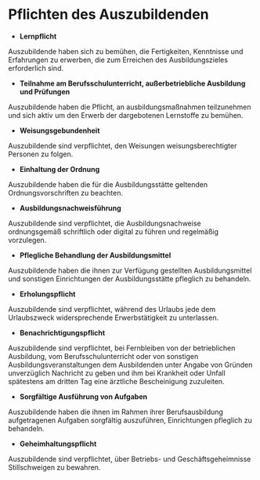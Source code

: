# Pflichten des Auszubildenden

- **Lernpflicht**

Auszubildende haben sich zu bemühen, die Fertigkeiten, Kenntnisse und Erfahrungen zu erwerben, die zum Erreichen des Ausbildungszieles erforderlich sind.

- **Teilnahme am Berufsschulunterricht, außerbetriebliche Ausbildung und Prüfungen**

Auszubildende haben die Pflicht, an ausbildungsmaßnahmen teilzunehmen und sich aktiv um den Erwerb der dargebotenen Lernstoffe zu bemühen.

- **Weisungsgebundenheit**

Auszubildende sind verpflichtet, den Weisungen weisungsberechtigter Personen zu folgen.

- **Einhaltung der Ordnung**

Auszubildende haben die für die Ausbildungsstätte geltenden Ordnungsvorschriften zu beachten.

- **Ausbildungsnachweisführung**

Auszubildende sind verpflichtet, die Ausbildungsnachweise ordnungsgemäß schriftlich oder digital zu führen und regelmäßig vorzulegen.

- **Pflegliche Behandlung der Ausbildungsmittel**

Auszubildende haben die ihnen zur Verfügung gestellten Ausbildungsmittel und sonstigen Einrichtungen der Ausbildungsstätte pfleglich zu behandeln.

- **Erholungspflicht**

Auszubildende sind verpflichtet, während des Urlaubs jede dem Urlaubszweck widersprechende Erwerbstätigkeit zu unterlassen.

- **Benachrichtigungspflicht**

Auszubildende sind verpflichtet, bei Fernbleiben von der betrieblichen Ausbildung, vom Berufsschulunterricht oder von sonstigen Ausbildungsveranstaltungen
dem Ausbildenden unter Angabe von Gründen unverzüglich Nachricht zu geben und ihm bei Krankheit oder Unfall spätestens am dritten Tag eine ärztliche Bescheinigung
zuzuleiten.

- **Sorgfältige Ausführung von Aufgaben**

Auszubildende haben die ihnen im Rahmen ihrer Berufsausbildung aufgetragenen Aufgaben sorgfältig auszuführen, Einrichtungen pfleglich zu behandeln.

- **Geheimhaltungspflicht**

Auszubildende sind verpflichtet, über Betriebs- und Geschäftsgeheimnisse Stillschweigen zu bewahren.
